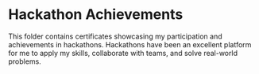 # Hackathon Achievements

This folder contains certificates showcasing my participation and achievements in hackathons. Hackathons have been an excellent platform for me to apply my skills, collaborate with teams, and solve real-world problems.
